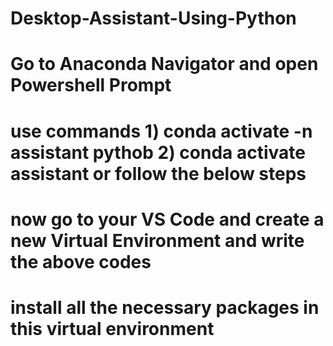 # Desktop-Assistant-Using-Python
 
#  Go to Anaconda Navigator and open Powershell Prompt 
# use commands 1) conda activate -n assistant pythob 2) conda activate assistant or follow the below steps
# now go to your VS Code and create a new Virtual Environment and write the above codes 
# install all the necessary packages in this virtual environment 
